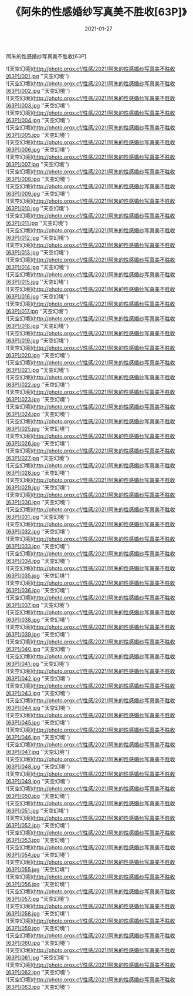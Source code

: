 ﻿---
layout: post
title:  《阿朱的性感婚纱写真美不胜收[63P]》
date:   2021-01-27
img: http://photo.orgx.cf/性感/2021/阿朱的性感婚纱写真美不胜收[63P]/000.jpg
categories: [美女, 性感, 泳衣]
---

阿朱的性感婚纱写真美不胜收[63P]



![天空幻境](http://photo.orgx.cf/性感/2021/阿朱的性感婚纱写真美不胜收[63P]/001.jpg ''天空幻境'') <br>
![天空幻境](http://photo.orgx.cf/性感/2021/阿朱的性感婚纱写真美不胜收[63P]/002.jpg ''天空幻境'') <br>
![天空幻境](http://photo.orgx.cf/性感/2021/阿朱的性感婚纱写真美不胜收[63P]/003.jpg ''天空幻境'') <br>
![天空幻境](http://photo.orgx.cf/性感/2021/阿朱的性感婚纱写真美不胜收[63P]/004.jpg ''天空幻境'') <br>
![天空幻境](http://photo.orgx.cf/性感/2021/阿朱的性感婚纱写真美不胜收[63P]/005.jpg ''天空幻境'') <br>
![天空幻境](http://photo.orgx.cf/性感/2021/阿朱的性感婚纱写真美不胜收[63P]/006.jpg ''天空幻境'') <br>
![天空幻境](http://photo.orgx.cf/性感/2021/阿朱的性感婚纱写真美不胜收[63P]/007.jpg ''天空幻境'') <br>
![天空幻境](http://photo.orgx.cf/性感/2021/阿朱的性感婚纱写真美不胜收[63P]/008.jpg ''天空幻境'') <br>
![天空幻境](http://photo.orgx.cf/性感/2021/阿朱的性感婚纱写真美不胜收[63P]/009.jpg ''天空幻境'') <br>
![天空幻境](http://photo.orgx.cf/性感/2021/阿朱的性感婚纱写真美不胜收[63P]/010.jpg ''天空幻境'') <br>
![天空幻境](http://photo.orgx.cf/性感/2021/阿朱的性感婚纱写真美不胜收[63P]/011.jpg ''天空幻境'') <br>
![天空幻境](http://photo.orgx.cf/性感/2021/阿朱的性感婚纱写真美不胜收[63P]/012.jpg ''天空幻境'') <br>
![天空幻境](http://photo.orgx.cf/性感/2021/阿朱的性感婚纱写真美不胜收[63P]/013.jpg ''天空幻境'') <br>
![天空幻境](http://photo.orgx.cf/性感/2021/阿朱的性感婚纱写真美不胜收[63P]/014.jpg ''天空幻境'') <br>
![天空幻境](http://photo.orgx.cf/性感/2021/阿朱的性感婚纱写真美不胜收[63P]/015.jpg ''天空幻境'') <br>
![天空幻境](http://photo.orgx.cf/性感/2021/阿朱的性感婚纱写真美不胜收[63P]/016.jpg ''天空幻境'') <br>
![天空幻境](http://photo.orgx.cf/性感/2021/阿朱的性感婚纱写真美不胜收[63P]/017.jpg ''天空幻境'') <br>
![天空幻境](http://photo.orgx.cf/性感/2021/阿朱的性感婚纱写真美不胜收[63P]/018.jpg ''天空幻境'') <br>
![天空幻境](http://photo.orgx.cf/性感/2021/阿朱的性感婚纱写真美不胜收[63P]/019.jpg ''天空幻境'') <br>
![天空幻境](http://photo.orgx.cf/性感/2021/阿朱的性感婚纱写真美不胜收[63P]/020.jpg ''天空幻境'') <br>
![天空幻境](http://photo.orgx.cf/性感/2021/阿朱的性感婚纱写真美不胜收[63P]/021.jpg ''天空幻境'') <br>
![天空幻境](http://photo.orgx.cf/性感/2021/阿朱的性感婚纱写真美不胜收[63P]/022.jpg ''天空幻境'') <br>
![天空幻境](http://photo.orgx.cf/性感/2021/阿朱的性感婚纱写真美不胜收[63P]/023.jpg ''天空幻境'') <br>
![天空幻境](http://photo.orgx.cf/性感/2021/阿朱的性感婚纱写真美不胜收[63P]/024.jpg ''天空幻境'') <br>
![天空幻境](http://photo.orgx.cf/性感/2021/阿朱的性感婚纱写真美不胜收[63P]/025.jpg ''天空幻境'') <br>
![天空幻境](http://photo.orgx.cf/性感/2021/阿朱的性感婚纱写真美不胜收[63P]/026.jpg ''天空幻境'') <br>
![天空幻境](http://photo.orgx.cf/性感/2021/阿朱的性感婚纱写真美不胜收[63P]/027.jpg ''天空幻境'') <br>
![天空幻境](http://photo.orgx.cf/性感/2021/阿朱的性感婚纱写真美不胜收[63P]/028.jpg ''天空幻境'') <br>
![天空幻境](http://photo.orgx.cf/性感/2021/阿朱的性感婚纱写真美不胜收[63P]/029.jpg ''天空幻境'') <br>
![天空幻境](http://photo.orgx.cf/性感/2021/阿朱的性感婚纱写真美不胜收[63P]/030.jpg ''天空幻境'') <br>
![天空幻境](http://photo.orgx.cf/性感/2021/阿朱的性感婚纱写真美不胜收[63P]/031.jpg ''天空幻境'') <br>
![天空幻境](http://photo.orgx.cf/性感/2021/阿朱的性感婚纱写真美不胜收[63P]/032.jpg ''天空幻境'') <br>
![天空幻境](http://photo.orgx.cf/性感/2021/阿朱的性感婚纱写真美不胜收[63P]/033.jpg ''天空幻境'') <br>
![天空幻境](http://photo.orgx.cf/性感/2021/阿朱的性感婚纱写真美不胜收[63P]/034.jpg ''天空幻境'') <br>
![天空幻境](http://photo.orgx.cf/性感/2021/阿朱的性感婚纱写真美不胜收[63P]/035.jpg ''天空幻境'') <br>
![天空幻境](http://photo.orgx.cf/性感/2021/阿朱的性感婚纱写真美不胜收[63P]/036.jpg ''天空幻境'') <br>
![天空幻境](http://photo.orgx.cf/性感/2021/阿朱的性感婚纱写真美不胜收[63P]/037.jpg ''天空幻境'') <br>
![天空幻境](http://photo.orgx.cf/性感/2021/阿朱的性感婚纱写真美不胜收[63P]/038.jpg ''天空幻境'') <br>
![天空幻境](http://photo.orgx.cf/性感/2021/阿朱的性感婚纱写真美不胜收[63P]/039.jpg ''天空幻境'') <br>
![天空幻境](http://photo.orgx.cf/性感/2021/阿朱的性感婚纱写真美不胜收[63P]/040.jpg ''天空幻境'') <br>
![天空幻境](http://photo.orgx.cf/性感/2021/阿朱的性感婚纱写真美不胜收[63P]/041.jpg ''天空幻境'') <br>
![天空幻境](http://photo.orgx.cf/性感/2021/阿朱的性感婚纱写真美不胜收[63P]/042.jpg ''天空幻境'') <br>
![天空幻境](http://photo.orgx.cf/性感/2021/阿朱的性感婚纱写真美不胜收[63P]/043.jpg ''天空幻境'') <br>
![天空幻境](http://photo.orgx.cf/性感/2021/阿朱的性感婚纱写真美不胜收[63P]/044.jpg ''天空幻境'') <br>
![天空幻境](http://photo.orgx.cf/性感/2021/阿朱的性感婚纱写真美不胜收[63P]/045.jpg ''天空幻境'') <br>
![天空幻境](http://photo.orgx.cf/性感/2021/阿朱的性感婚纱写真美不胜收[63P]/046.jpg ''天空幻境'') <br>
![天空幻境](http://photo.orgx.cf/性感/2021/阿朱的性感婚纱写真美不胜收[63P]/047.jpg ''天空幻境'') <br>
![天空幻境](http://photo.orgx.cf/性感/2021/阿朱的性感婚纱写真美不胜收[63P]/048.jpg ''天空幻境'') <br>
![天空幻境](http://photo.orgx.cf/性感/2021/阿朱的性感婚纱写真美不胜收[63P]/049.jpg ''天空幻境'') <br>
![天空幻境](http://photo.orgx.cf/性感/2021/阿朱的性感婚纱写真美不胜收[63P]/050.jpg ''天空幻境'') <br>
![天空幻境](http://photo.orgx.cf/性感/2021/阿朱的性感婚纱写真美不胜收[63P]/051.jpg ''天空幻境'') <br>
![天空幻境](http://photo.orgx.cf/性感/2021/阿朱的性感婚纱写真美不胜收[63P]/052.jpg ''天空幻境'') <br>
![天空幻境](http://photo.orgx.cf/性感/2021/阿朱的性感婚纱写真美不胜收[63P]/053.jpg ''天空幻境'') <br>
![天空幻境](http://photo.orgx.cf/性感/2021/阿朱的性感婚纱写真美不胜收[63P]/054.jpg ''天空幻境'') <br>
![天空幻境](http://photo.orgx.cf/性感/2021/阿朱的性感婚纱写真美不胜收[63P]/055.jpg ''天空幻境'') <br>
![天空幻境](http://photo.orgx.cf/性感/2021/阿朱的性感婚纱写真美不胜收[63P]/056.jpg ''天空幻境'') <br>
![天空幻境](http://photo.orgx.cf/性感/2021/阿朱的性感婚纱写真美不胜收[63P]/057.jpg ''天空幻境'') <br>
![天空幻境](http://photo.orgx.cf/性感/2021/阿朱的性感婚纱写真美不胜收[63P]/058.jpg ''天空幻境'') <br>
![天空幻境](http://photo.orgx.cf/性感/2021/阿朱的性感婚纱写真美不胜收[63P]/059.jpg ''天空幻境'') <br>
![天空幻境](http://photo.orgx.cf/性感/2021/阿朱的性感婚纱写真美不胜收[63P]/060.jpg ''天空幻境'') <br>
![天空幻境](http://photo.orgx.cf/性感/2021/阿朱的性感婚纱写真美不胜收[63P]/061.jpg ''天空幻境'') <br>
![天空幻境](http://photo.orgx.cf/性感/2021/阿朱的性感婚纱写真美不胜收[63P]/062.jpg ''天空幻境'') <br>
![天空幻境](http://photo.orgx.cf/性感/2021/阿朱的性感婚纱写真美不胜收[63P]/063.jpg ''天空幻境'') <br>